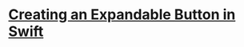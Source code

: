 # **[Creating an Expandable Button in Swift](https://medium.com/swlh/creating-an-expandable-button-in-swift-8368165b999e)** 

